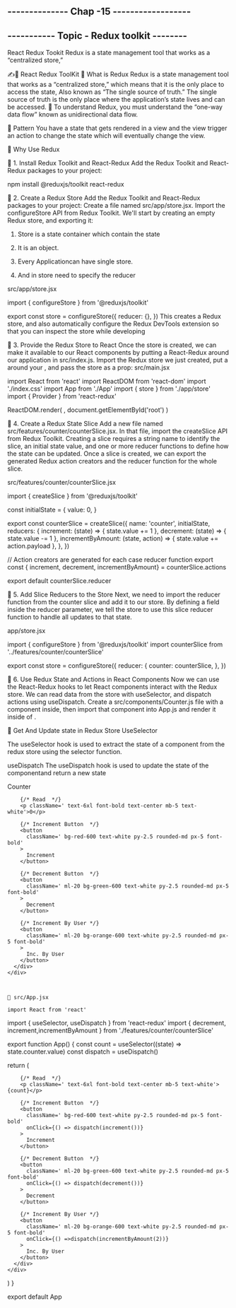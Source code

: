 ## -------------- Chap -15 ------------------ ##
## ----------- Topic - Redux toolkit -------- ##

React Redux Tookit
Redux is a state management tool that works as a “centralized store,”


✍️👋 React Redux ToolKit
🔗 What is Redux
Redux is a state management tool that works as a “centralized store,” which means that it is the only place to access the state, Also known as “The single source of truth.”
The single source of truth is the only place where the application’s state lives and can be accessed.
🔗 To understand Redux, you must understand the “one-way data flow” known as unidirectional data flow.


🔗 Pattern
You have a state that gets rendered in a view and the view trigger an action to change the state which will eventually change the view.


🔗 Why Use Redux

🔗 1. Install Redux Toolkit and React-Redux
Add the Redux Toolkit and React-Redux packages to your project:

npm install @reduxjs/toolkit react-redux


🔗 2. Create a Redux Store
Add the Redux Toolkit and React-Redux packages to your project:
Create a file named src/app/store.jsx. Import the configureStore API from Redux Toolkit. We'll start by creating an empty Redux store, and exporting it:

1. Store is a state container which contain the state 

2. It is an object.

3. Every Applicationcan have single store.

4. And in store need to specify the reducer



src/app/store.jsx

import { configureStore } from '@reduxjs/toolkit' 

export const store = configureStore({
  reducer: {},
})
This creates a Redux store, and also automatically configure the Redux DevTools extension so that you can inspect the store while developing


🔗 3. Provide the Redux Store to React
Once the store is created, we can make it available to our React components by putting a React-Redux <Provider> around our application in src/index.js. Import the Redux store we just created, put a <Provider> around your <App>, and pass the store as a prop:
src/main.jsx

import React from 'react'
import ReactDOM from 'react-dom'
import './index.css'
import App from './App'
import { store } from './app/store'
import { Provider } from 'react-redux'

ReactDOM.render(
  <Provider store={store}>
    <App />
  </Provider>,
  document.getElementById('root')
)

🔗 4. Create a Redux State Slice
Add a new file named src/features/counter/counterSlice.jsx.
In that file, import the createSlice API from Redux Toolkit.
Creating a slice requires a string name to identify the slice, an initial state value, and one or more reducer functions to define how the state can be updated. Once a slice is created, we can export the generated Redux action creators and the reducer function for the whole slice.


src/features/counter/counterSlice.jsx

import { createSlice } from '@reduxjs/toolkit'

const initialState = {
  value: 0,
}

export const counterSlice = createSlice({
  name: 'counter',
  initialState,
  reducers: {
    increment: (state) => {
      state.value += 1
    },
    decrement: (state) => {
      state.value -= 1
    },
    incrementByAmount: (state, action) => {
      state.value += action.payload
    },
  },
})

// Action creators are generated for each case reducer function
export const { increment, decrement, incrementByAmount} = counterSlice.actions

export default counterSlice.reducer


🔗 5. Add Slice Reducers to the Store
Next, we need to import the reducer function from the counter slice and add it to our store. By defining a field inside the reducer parameter, we tell the store to use this slice reducer function to handle all updates to that state.

app/store.jsx

import { configureStore } from '@reduxjs/toolkit'
import counterSlice from '../features/counter/counterSlice'

export const store = configureStore({
  reducer: {
    counter: counterSlice,
  },
})

🔗 6. Use Redux State and Actions in React Components
Now we can use the React-Redux hooks to let React components interact with the Redux store. We can read data from the store with useSelector, and dispatch actions using useDispatch. Create a src/components/Counter.js file with a <Counter> component inside, then import that component into App.js and render it inside of <App>.

🔗 Get And Update state in Redux Store
UseSelector

The useSelector hook is used to extract the state of a component from the redux store using the selector function.

useDispatch
The useDispatch hook is used to update the state of the componentand return a new state



Counter

<div className=' flex space-x-3 justify-center items-center h-screen'>
      <div className="">

        {/* Read  */}
        <p className=' text-6xl font-bold text-center mb-5 text-white'>0</p>

        {/* Increment Button  */}
        <button
          className=' bg-red-600 text-white py-2.5 rounded-md px-5 font-bold'
        >
          Increment
        </button>

        {/* Decrement Button  */}
        <button
          className=' ml-20 bg-green-600 text-white py-2.5 rounded-md px-5 font-bold'
        >
          Decrement
        </button>

        {/* Increment By User */}
        <button
          className=' ml-20 bg-orange-600 text-white py-2.5 rounded-md px-5 font-bold'
        >
          Inc. By User
        </button>
      </div>
    </div>



    🔗 src/App.jsx

    import React from 'react'
import { useSelector, useDispatch } from 'react-redux'
import { decrement, increment,incrementByAmount } from './features/counter/counterSlice'


export function App() {
  const count = useSelector((state) => state.counter.value)
  const dispatch = useDispatch()

  return (
    <div className=' flex space-x-3 justify-center items-center h-screen'>
      <div className="">

        {/* Read  */}
        <p className=' text-6xl font-bold text-center mb-5 text-white'>{count}</p>

        {/* Increment Button  */}
        <button
          className=' bg-red-600 text-white py-2.5 rounded-md px-5 font-bold'
          onClick={() => dispatch(increment())}
        >
          Increment
        </button>

        {/* Decrement Button  */}
        <button
          className=' ml-20 bg-green-600 text-white py-2.5 rounded-md px-5 font-bold'
          onClick={() => dispatch(decrement())}
        >
          Decrement
        </button>

        {/* Increment By User */}
        <button
          className=' ml-20 bg-orange-600 text-white py-2.5 rounded-md px-5 font-bold'
          onClick={() =>dispatch(incrementByAmount(2))}
        >
          Inc. By User
        </button>
      </div>
    </div>
  )
}

export default App




